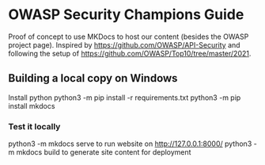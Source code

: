 # OWASP Security Champions Guide

Proof of concept to use MKDocs to host our content (besides the OWASP project page).
Inspired by https://github.com/OWASP/API-Security and following the setup of https://github.com/OWASP/Top10/tree/master/2021.

## Building a local copy on Windows
Install python
python3 -m pip install -r requirements.txt
python3 -m pip install mkdocs

### Test it locally

python3 -m mkdocs serve to run website on http://127.0.0.1:8000/
python3 -m mkdocs build to generate site content for deployment